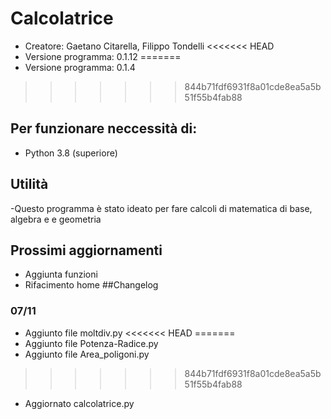 # Calcolatrice
- Creatore: Gaetano Citarella, Filippo Tondelli
<<<<<<< HEAD
- Versione programma: 0.1.12
=======
- Versione programma: 0.1.4
>>>>>>> 844b71fdf6931f8a01cde8ea5a5b51f55b4fab88
## Per funzionare neccessità di:
- Python 3.8 (superiore)
## Utilità
-Questo programma è stato ideato per fare calcoli di matematica di base, algebra e e geometria
## Prossimi aggiornamenti
- Aggiunta funzioni
- Rifacimento home
##Changelog
### 07/11
- Aggiunto file moltdiv.py
<<<<<<< HEAD
=======
- Aggiunto file Potenza-Radice.py
- Aggiunto file Area_poligoni.py
>>>>>>> 844b71fdf6931f8a01cde8ea5a5b51f55b4fab88
- Aggiornato calcolatrice.py

